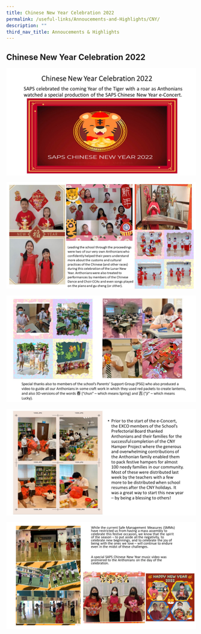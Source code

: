 ```yaml
---
title: Chinese New Year Celebration 2022
permalink: /useful-links/Annoucements-and-Highlights/CNY/
description: ""
third_nav_title: Annoucements & Highlights
---
```


## Chinese New Year Celebration 2022

![](/images/Slide1%20(1).jpeg)

![](/images/Slide2%20(1).jpeg)

![](/images/Slide3.jpeg)

![](/images/Slide4%20(1).jpeg)

![](/images/Slide5%20(1).jpeg)


